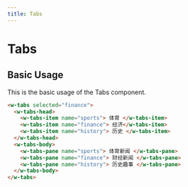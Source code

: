 ```yaml
---
title: Tabs
---
```


# Tabs
## Basic Usage
This is the basic usage of the Tabs component.

<ClientOnly>
  <Tabs></Tabs>
</ClientOnly>

``` html
<w-tabs selected="finance">
  <w-tabs-head>
    <w-tabs-item name="sports"> 体育 </w-tabs-item>
    <w-tabs-item name="finance"> 经济</w-tabs-item>
    <w-tabs-item name="history"> 历史 </w-tabs-item>
  </w-tabs-head>
  <w-tabs-body>
    <w-tabs-pane name="sports"> 体育新闻 </w-tabs-pane>
    <w-tabs-pane name="finance"> 财经新闻 </w-tabs-pane>
    <w-tabs-pane name="history"> 历史趣事 </w-tabs-pane>
  </w-tabs-body>
</w-tabs>
```